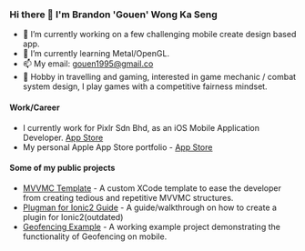 ### Hi there 👋 I'm Brandon 'Gouen' Wong Ka Seng

- 🔭 I’m currently working on a few challenging mobile create design based app.
- 🌱 I’m currently learning Metal/OpenGL.
- 📫 My email: [gouen1995@gmail.co](mailto:gouen1995@gmail.co?subject=[GitHub]%Subject)
- 🤔 Hobby in travelling and gaming, interested in game mechanic / combat system design, I play games with a competitive fairness mindset.

#### Work/Career
- I currently work for Pixlr Sdn Bhd, as an iOS Mobile Application Developer. [App Store](https://apps.apple.com/developer/pixlr-pte-ltd/id1699329511)
- My personal Apple App Store portfolio - [App Store](https://apps.apple.com/developer/ka-seng-wong/id1741207386)

#### Some of my public projects
- [MVVMC Template](https://github.com/gouen95/mvvmc-xctemplate) - A custom XCode template to ease the developer from creating tedious and repetitive MVVMC structures.
- [Plugman for Ionic2 Guide](https://github.com/gouen95/Plugman-ionic2-plugin-config) - A guide/walkthrough on how to create a plugin for Ionic2(outdated)
- [Geofencing Example](https://github.com/gouen95/SlateGeoFencingExample) - A working example project demonstrating the functionality of Geofencing on mobile.

<!--
**gouen95/gouen95** is a ✨ _special_ ✨ repository because its `README.md` (this file) appears on your GitHub profile.

Here are some ideas to get you started:

- 🔭 I’m currently working on ...
- 🌱 I’m currently learning ...
- 👯 I’m looking to collaborate on ...
- 🤔 I’m looking for help with ...
- 💬 Ask me about ...
- 📫 How to reach me: ...
- 😄 Pronouns: ...
- ⚡ Fun fact: ...
-->
